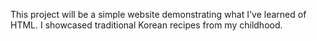 This project will be a simple website demonstrating what I've learned of HTML. I showcased traditional Korean recipes from my childhood.
